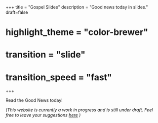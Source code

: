 +++
title = "Gospel Slides"
description = "Good news today in slides."
draft=false
# highlight_theme = "color-brewer"
# transition = "slide"
# transition_speed = "fast"

+++

Read the Good News today!

*(This website is currently a work in progress and is still under draft. Feel free to leave your suggestions [here](https://github.com/jeremejazz/gospelslides/issues) )*
